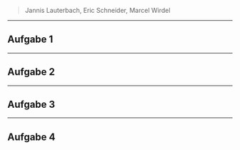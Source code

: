 > Jannis Lauterbach, Eric Schneider, Marcel Wirdel
---
## Aufgabe 1

---
## Aufgabe 2

---
## Aufgabe 3

---
## Aufgabe 4
